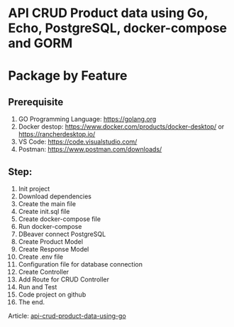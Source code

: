 # API CRUD Product data using Go, Echo, PostgreSQL, docker-compose and GORM
# Package by Feature


## Prerequisite
1. GO Programming Language: https://golang.org
2. Docker destop: https://www.docker.com/products/docker-desktop/ or https://rancherdesktop.io/
3. VS Code: https://code.visualstudio.com/
4. Postman: https://www.postman.com/downloads/

## Step:
1. Init project
2. Download dependencies
3. Create the main file
4. Create init.sql file
5. Create docker-compose file
6. Run docker-compose
7. DBeaver connect PostgreSQL
8. Create Product Model
9. Create Response Model
10. Create .env file
11. Configuration file for database connection
12. Create Controller
13. Add Route for CRUD Controller
14. Run and Test
15. Code project on github
16. The end.

Article: [api-crud-product-data-using-go]( https://medium.com/@jnuchit/api-crud-product-data-using-go-echo-postgresql-docker-compose-and-gorm-df82e5d9b89e)

